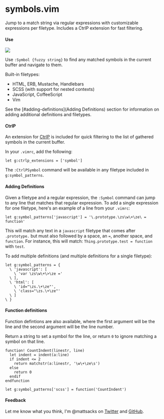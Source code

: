 # symbols.vim

Jump to a match string via regular expressions with customizable expressions per filetype. Includes a CtrlP extension for fast filtering.

#### Use

![](http://i.imgbox.com/OoLpMwO5.gif)

Use `:Symbol {fuzzy string}` to find any matched symbols in the current buffer and navigate to them.

Built-in filetypes:

* HTML, ERB, Mustache, Handlebars
* SCSS (with support for nested contexts)
* JavaScript, CoffeeScript
* Vim

See the [#adding-definitions](Adding Definitions) section for information on adding additional definitions and filetypes.

#### CtrlP

An extension for [CtrlP](https://github.com/kien/ctrlp.vim) is included for quick filtering to the list of gathered symbols in the current buffer.

In your `.vimrc`, add the following:

```vim
let g:ctrlp_extensions = ['symbol']
```

The `:CtrlPSymbol` command will be available in any filetype included in `g:symbol_patterns`.

#### Adding Definitions

Given a filetype and a regular expression, the `:Symbol` command can jump to any line that matches that regular expression. To add a single expression for one filetype, here's an example of a line from your `.vimrc`:

```vim
let g:symbol_patterns['javascript'] = '\.prototype.\zs\w\+\ze\ = function'
```

This will match any text in a `javascript` filetype that comes after `.prototype.` but must also followed by a space, an `=`, another space, and `function`. For instance, this will match: `Thing.prototype.test = function` with `test`.

To add multiple definitions (and multiple definitions for a single filetype):

```vim
let g:symbol_patterns = {
  \ 'javascript': [
    \ 'var \zs\w\+\>\ze ='
  \ ],
  \ 'html': [
    \ 'id="\zs.\+\ze"',
    \ 'class="\zs.\+\ze"'
  \ ]
\ }
```

#### Function definitions

Function defintions are also available, where the first argument will be the line and the second argument will be the line number.

Return a string to set a symbol for the line, or return `0` to ignore matching a symbol on that line.

```vim
function! CountIndent(linestr, line)
  let indent = indent(a:line)
  if indent <= 2
    return matchstr(a:linestr, '\w\+\ze\s')
  else 
    return 0
  endif
endfunction

let g:symbol_patterns['scss'] = function('CountIndent')
```

#### Feedback

Let me know what you think, I'm @mattsacks on [Twitter](https://twitter.com/mattsacks) and [GitHub](https://github.com/mattsacks).
